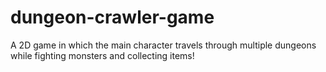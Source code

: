 # dungeon-crawler-game
A 2D game in which the main character travels through multiple dungeons while fighting monsters and collecting items!
